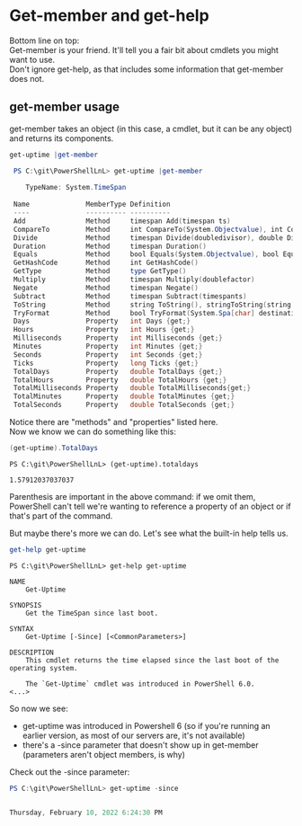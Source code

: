 # Get-member and get-help

Bottom line on top:  
Get-member is your friend.  It'll tell you a fair bit about cmdlets you might want to use.  
Don't ignore get-help, as that includes some information that get-member does not.

## get-member usage

get-member takes an object (in this case, a cmdlet, but it can be any object) and returns its components.

```powershell
get-uptime |get-member
```

```powershell
 PS C:\git\PowerShellLnL> get-uptime |get-member
 
    TypeName: System.TimeSpan
 
 Name              MemberType Definition
 ----              ---------- ----------
 Add               Method     timespan Add(timespan ts)
 CompareTo         Method     int CompareTo(System.Objectvalue), int CompareTo(timespan value), int    IComparable.Compare…
 Divide            Method     timespan Divide(doubledivisor), double Divide(timespan ts)
 Duration          Method     timespan Duration()
 Equals            Method     bool Equals(System.Objectvalue), bool Equals(timespan obj), bool     IEquatabl[timespan].Equ…
 GetHashCode       Method     int GetHashCode()
 GetType           Method     type GetType()
 Multiply          Method     timespan Multiply(doublefactor)
 Negate            Method     timespan Negate()
 Subtract          Method     timespan Subtract(timespants)
 ToString          Method     string ToString(), stringToString(string format), string ToString    (stringformat, System.I…
 TryFormat         Method     bool TryFormat(System.Spa[char] destination, [ref] int charsWritten,     SystemReadOnlySpan[…
 Days              Property   int Days {get;}
 Hours             Property   int Hours {get;}
 Milliseconds      Property   int Milliseconds {get;}
 Minutes           Property   int Minutes {get;}
 Seconds           Property   int Seconds {get;}
 Ticks             Property   long Ticks {get;}
 TotalDays         Property   double TotalDays {get;}
 TotalHours        Property   double TotalHours {get;}
 TotalMilliseconds Property   double TotalMilliseconds{get;}
 TotalMinutes      Property   double TotalMinutes {get;}
 TotalSeconds      Property   double TotalSeconds {get;}
```

Notice there are "methods" and "properties" listed here.  
Now we know we can do something like this:

```powershell
(get-uptime).TotalDays
```

```text
PS C:\git\PowerShellLnL> (get-uptime).totaldays

1.57912037037037
```

Parenthesis are important in the above command: if we omit them, PowerShell can't tell we're wanting to reference a property of an object or if that's part of the command.

But maybe there's more we can do.  Let's see what the built-in help tells us.

```powershell
get-help get-uptime
```

```text
PS C:\git\PowerShellLnL> get-help get-uptime

NAME
    Get-Uptime

SYNOPSIS
    Get the TimeSpan since last boot.

SYNTAX
    Get-Uptime [-Since] [<CommonParameters>]

DESCRIPTION
    This cmdlet returns the time elapsed since the last boot of the operating system.

    The `Get-Uptime` cmdlet was introduced in PowerShell 6.0.
<...>
```

So now we see:

- get-uptime was introduced in Powershell 6 (so if you're running an earlier version, as most of our servers are, it's not available)
- there's a -since parameter that doesn't show up in get-member (parameters aren't object members, is why)

Check out the -since parameter:

```powershell
PS C:\git\PowerShellLnL> get-uptime -since


Thursday, February 10, 2022 6:24:30 PM
```
